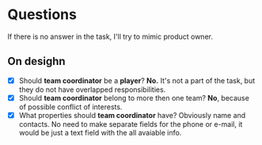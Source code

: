 # Questions #

If there is no answer in the task, I'll try to mimic product owner.

## On desighn ##

- [x] Should **team coordinator** be a **player**?  **No.** It's not a part of the task, but they do not have overlapped responsibilities.
- [x] Should **team coordinator** belong to more then one team? **No**, because of possible conflict of interests.
- [x] What properties should **team coordinator** have?  Obviously name and contacts.  No need to make separate fields for the phone or e-mail, it would be just a text field with the all avaiable info.
